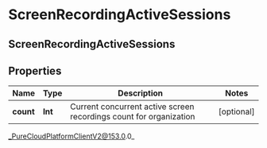 # ScreenRecordingActiveSessions

## ScreenRecordingActiveSessions

## Properties

|Name | Type | Description | Notes|
|------------ | ------------- | ------------- | -------------|
| **count** | **Int** | Current concurrent active screen recordings count for organization | [optional] |



_PureCloudPlatformClientV2@153.0.0_
